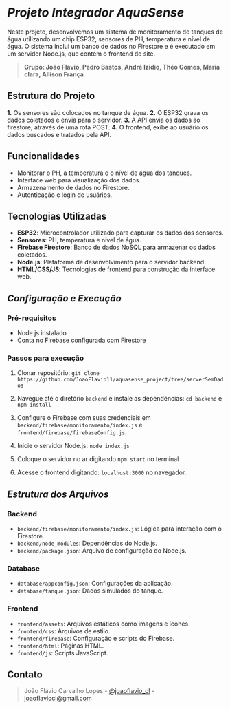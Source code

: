 # *Projeto Integrador AquaSense*
Neste projeto, desenvolvemos um sistema de monitoramento de tanques de água utilizando um chip ESP32, sensores de PH, temperatura e nível de água. O sistema inclui um banco de dados no Firestore e é executado em um servidor Node.js, que contém o frontend do site. 
> **Grupo: João Flávio, Pedro Bastos, André Izidio, Théo Gomes, Maria clara, Allison França**

## Estrutura do Projeto
**1.** Os sensores são colocados no tanque de água.
**2.** O ESP32 grava os dados coletados e envia para o servidor.
**3.** A API envia os dados ao firestore, através de uma rota POST.
**4.** O frontend, exibe ao usuário os dados buscados e tratados pela API.

## Funcionalidades
- Monitorar o PH, a temperatura e o nível de água dos tanques.
- Interface web para visualização dos dados.
- Armazenamento de dados no Firestore.
- Autenticação e login de usuários.

## Tecnologias Utilizadas
- **ESP32**: Microcontrolador utilizado para capturar os dados dos sensores.
- **Sensores**: PH, temperatura e nível de água.
- **Firebase Firestore**: Banco de dados NoSQL para armazenar os dados coletados.
- **Node.js**: Plataforma de desenvolvimento para o servidor backend.
- **HTML/CSS/JS**: Tecnologias de frontend para construção da interface web.

## *Configuração e Execução*

### Pré-requisitos
- Node.js instalado
- Conta no Firebase configurada com Firestore

### Passos para execução
1. Clonar repositório: `git clone https://github.com/JoaoFlavio11/aquasense_project/tree/serverSemDados`

2. Navegue até o diretório `backend` e instale as dependências: `cd backend` e  `npm install`

3. Configure o Firebase com suas credenciais em `backend/firebase/monitoramento/index.js` e `frontend/firebase/firebaseConfig.js`.

4. Inicie o servidor Node.js: `node index.js`

5. Coloque o servidor no ar digitando `npm start` no terminal

6. Acesse o frontend digitando: `localhost:3000` no navegador.


## *Estrutura dos Arquivos*

### Backend
- `backend/firebase/monitoramento/index.js`: Lógica para interação com o Firestore.
- `backend/node_modules`: Dependências do Node.js.
- `backend/package.json`: Arquivo de configuração do Node.js.

### Database
- `database/appconfig.json`: Configurações da aplicação.
- `database/tanque.json`: Dados simulados do tanque.

### Frontend
- `frontend/assets`: Arquivos estáticos como imagens e ícones.
- `frontend/css`: Arquivos de estilo.
- `frontend/firebase`: Configuração e scripts do Firebase.
- `frontend/html`: Páginas HTML.
- `frontend/js`: Scripts JavaScript.



## Contato
> João Flávio Carvalho Lopes - [@joaoflavio_cl](https://www.instagram.com/joaoflavio_cl/) - joaoflaviocl@gmail.com

